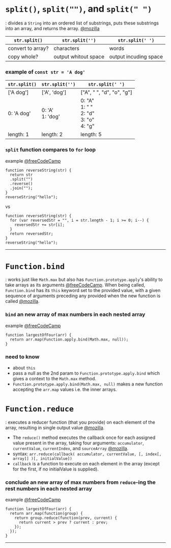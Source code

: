 # `split()`, `split("")`, and `split(" ")`

: divides a `String` into an ordered list of substrings, puts these substrings into an array, and returns the array. 
[@mozilla](https://developer.mozilla.org/en-US/docs/Web/JavaScript/Reference/Global_Objects/String/split)

| `str.split()` | `str.split('')` | `str.split(' ')` |
| ----------- | ----------- | ----------- |
| convert to array? | characters | words |
| copy whole? | output whitout space | output incuding space |

### example of `const str = 'A dog'`

| `str.split()` | `str.split('')` | `str.split(' ')` |
| ----------- | ----------- | ----------- |
| ['A dog'] | ['A', 'dog']  | ["A", " ", "d", "o", "g"] |
| 0: 'A dog'| 0: 'A' <br /> 1: 'dog' | 0: "A"<br /> 1: " "<br /> 2: "d"<br /> 3: "o"<br /> 4: "g" |
| length: 1 | length: 2 | length: 5 |

### `split` function compares to `for` loop

example [@freeCodeCamp](https://www.freecodecamp.org/learn/javascript-algorithms-and-data-structures#basic-algorithm-scripting)

```
function reverseString(str) {
  return str
  .split("")
  .reverse()
  .join("");
}
reverseString("hello");
```

vs

```
function reverseString(str) {
  for (var reversedStr = "", i = str.length - 1; i >= 0; i--) {
    reversedStr += str[i];
  }
  return reversedStr;
}
reverseString("hello");
```

---

# `Function.bind`

: works just like `Math.max` but also has `Function.prototype.apply`'s ability to take arrays as its arguments [@freeCodeCamp](https://forum.freecodecamp.org/t/freecodecamp-challenge-guide-return-largest-numbers-in-arrays/16042). When being called, `Function.bind` has its `this` keyword set to the provided value, with a given sequence of arguments preceding any provided when the new function is called [@mozilla](https://developer.mozilla.org/en-US/docs/Web/JavaScript/Reference/Global_objects/Function/bind).

### `bind` an new array of max numbers in each nested array 

example [@freeCodeCamp](https://www.freecodecamp.org/learn/javascript-algorithms-and-data-structures#basic-algorithm-scripting)

```
function largestOfFour(arr) {
  return arr.map(Function.apply.bind(Math.max, null));
}
```

### need to know

- about `this`
- pass a null as the 2nd param to `Function.prototype.apply.bind` which gives a context to the `Math.max` method.
- `Function.prototype.apply.bind(Math.max, null)` makes a new function accepting the `arr.map` values i.e. the inner arrays.

# `Function.reduce`

: executes a reducer function (that you provide) on each element of the array, resulting in single output value [@mozilla](https://developer.mozilla.org/en-US/docs/Web/JavaScript/Reference/Global_Objects/Array/reduce). 

- The `reduce()` method executes the callback once for each assigned value present in the array, taking four arguments: `accumulator`, `currentValue`, `currentIndex`, and `sourceArray` [@mozilla](https://developer.mozilla.org/en-US/docs/Web/JavaScript/Reference/Global_Objects/Array/reduce).
- syntax: `arr.reduce(callback( accumulator, currentValue, [, index[, array]] )[, initialValue])`
- `callback` is a function to execute on each element in the array (except for the first, if no initialValue is supplied).

### conclude an new array of max numbers from `reduce`-ing the rest numbers in each nested array

example [@freeCodeCamp](https://www.freecodecamp.org/learn/javascript-algorithms-and-data-structures#basic-algorithm-scripting)

```
function largestOfFour(arr) {
  return arr.map(function(group) {
    return group.reduce(function(prev, current) {
      return current > prev ? current : prev;
    });
  });
}
```

---
